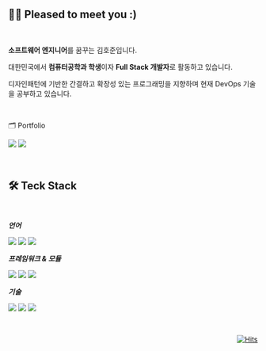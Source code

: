 <div align=left> 
  
  ## 👋🏻 Pleased to meet you :)

  <br>

  **소프트웨어 엔지니어**를 꿈꾸는 김호준입니다.

  대한민국에서 **컴퓨터공학과 학생**이자 **Full Stack 개발자**로 활동하고 있습니다.
  
  디자인패턴에 기반한 간결하고 확장성 있는 프로그래밍을 지향하며 현재 DevOps 기술을 공부하고 있습니다.
  
  <br>

  🗂 Portfolio
  
  <a href="https://bedecked-trapezoid-a3f.notion.site/84f74bb7bc81466e8d684d8ce5942167"><img src="https://img.shields.io/badge/Notion-white?style=flat-square&logo=Notion&logoColor=000000&link=https://www.linkedin.com/in/%ED%98%B8%EC%A4%80-%EA%B9%80-a2302523b/"/></a>
  <a href="https://www.linkedin.com/in/%ED%98%B8%EC%A4%80-%EA%B9%80-a2302523b/"><img src="https://img.shields.io/badge/LinkedIn-0A66C2?style=flat-square&logo=linkedIn&logoColor=white&link=https://www.linkedin.com/in/%ED%98%B8%EC%A4%80-%EA%B9%80-a2302523b/"/></a>
  
</div>
  
  </br>

## 🛠 Teck Stack

  <br>

<div align=left>
  
  _**언어**_
  
  <img src="https://img.shields.io/badge/C++-00599C?style=flat-square&logo=c%2B%2B&logoColor=white"/></a>
  <img src="https://img.shields.io/badge/TypeScript-3178C6?style=flat-square&logo=TypeScript&logoColor=white"/></a>
  <img src="https://img.shields.io/badge/Java-d73629?style=flat-square&logo=java&logoColor=white"/></a>
  
  _**프레임워크 & 모듈**_
  
  <img src="https://img.shields.io/badge/React & React Native-20232a?style=flat-square&logo=React&logoColor=61DAFB"/></a>
  <img src="https://img.shields.io/badge/Express-black?style=flat-square&logo=Express&logoColor=white"/></a>
  <img src="https://img.shields.io/badge/Spring Boot-6DB33F?style=flat-square&logo=springboot&logoColor=white"/></a>
  
  _**기술**_
 
  <img src="https://img.shields.io/badge/Amazon AWS-232F3E?style=flat-square&logo=Amazon AWS&logoColor=FF9900"/></a>
  <img src="https://img.shields.io/badge/Docker-2496ED?style=flat-square&logo=docker&logoColor=white"/></a>
  <img src="https://img.shields.io/badge/NGINX-009639?style=flat-square&logo=nginx&logoColor=white"/></a>
  
</div>

</br>

<div align=right>

  [![Hits](https://hits.seeyoufarm.com/api/count/incr/badge.svg?url=https%3A%2F%2Fgithub.com%2FHoooooou-Jun&count_bg=%23CD1D1D&title_bg=%233F3F3F&icon=github.svg&icon_color=%23FFFFFF&title=Github&edge_flat=true)](https://hits.seeyoufarm.com)

</div>
